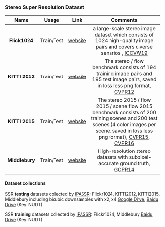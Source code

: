 ### Stereo Super Resolution Dataset


|     Name     |   Usage    |                             Link                             |                        Comments                        |
| :----------: | :--------: | :----------------------------------------------------------: | :----------------------------------------------------: |
|  **Flick1024**     | Train/Test |     [website](https://yingqianwang.github.io/Flickr1024/)     |                       a large-scale stereo image dataset which consists of 1024 high-quality image pairs and covers diverse senarios    , [ICCVW19](https://openaccess.thecvf.com/content_ICCVW_2019/papers/LCI/Wang_Flickr1024_A_Large-Scale_Dataset_for_Stereo_Image_Super-Resolution_ICCVW_2019_paper.pdf)                    |
|  **KITTI 2012**     | Train/Test |     [website](https://www.cvlibs.net/datasets/kitti/eval_stereo_flow.php?benchmark=stereo)     |         The stereo / flow benchmark consists of 194 training image pairs and 195 test image pairs, saved in loss less png format, [CVPR12](https://projet.liris.cnrs.fr/imagine/pub/proceedings/CVPR2012/data/papers/424_O3C-04.pdf)                   |
|  **KITTI 2015**     | Train/Test |     [website](https://www.cvlibs.net/datasets/kitti/eval_scene_flow.php?benchmark=stereo)     |  The stereo 2015 / flow 2015 / scene flow 2015 benchmark consists of 200 training scenes and 200 test scenes (4 color images per scene, saved in loss less png format), [CVPR15](https://openaccess.thecvf.com/content_cvpr_2015/papers/Menze_Object_Scene_Flow_2015_CVPR_paper.pdf), [CVPR16](https://openaccess.thecvf.com/content_cvpr_2016/papers/Mayer_A_Large_Dataset_CVPR_2016_paper.pdf)                   |
|  **Middlebury**     | Train/Test |     [website](https://vision.middlebury.edu/stereo/data/)     |                       High-resolution stereo datasets with subpixel-accurate ground truth,    [GCPR14](https://www.cs.middlebury.edu/~schar/papers/datasets-gcpr2014.pdf)                   |

<!-- 
### Single Image Super Resolution Dataset

BSDS

DIV2K

Flickr2K -->

#### Dataset collections
SSR **testing** datasets collected by [iPASSR](https://github.com/YingqianWang/iPASSR): Flickr1024, KITTI2012, KITTI2015, Middlebury including bicubic downsamples with x2, x4
[Google Dirve](https://drive.google.com/file/d/1LQDUclNtNZWTT41NndISLGvjvuBbxeUs/view?usp=sharing), [Baidu Drive](https://pan.baidu.com/s/1SIYGcMBEDDZ0wYrkxL9bnQ) (Key: NUDT)

SSR **training** datasets collected by [iPASSR](https://github.com/YingqianWang/iPASSR): Flickr1024, Middlebury
[Baidu Drive](https://pan.baidu.com/s/173UGmmN0rtOUghIT40oy8w) (Key: NUDT)
